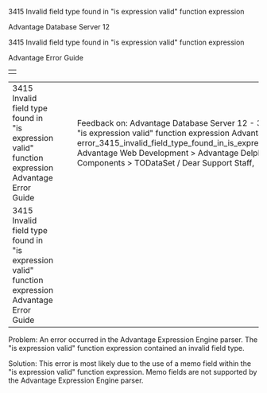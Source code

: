 3415 Invalid field type found in "is expression valid" function expression




Advantage Database Server 12  

3415 Invalid field type found in "is expression valid" function expression

Advantage Error Guide

|  |
| --- |
|  |

|  |  |  |  |  |
| --- | --- | --- | --- | --- |
| 3415 Invalid field type found in "is expression valid" function expression  Advantage Error Guide |  |  | Feedback on: Advantage Database Server 12 - 3415 Invalid field type found in "is expression valid" function expression Advantage Error Guide error\_3415\_invalid\_field\_type\_found\_in\_is\_expression\_valid\_function\_expression Advantage Web Development > Advantage Delphi OData Client > Delphi OData Components > TODataSet / Dear Support Staff, |  |
| 3415 Invalid field type found in "is expression valid" function expression  Advantage Error Guide |  |  |  |  |

Problem: An error occurred in the Advantage Expression Engine parser. The "is expression valid" function expression contained an invalid field type.

Solution: This error is most likely due to the use of a memo field within the "is expression valid" function expression. Memo fields are not supported by the Advantage Expression Engine parser.